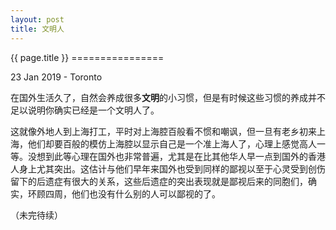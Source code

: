 ```yaml
---
layout: post
title: 文明人
---
```

<p>
{{ page.title }}
================
</p>
<p class="meta">23 Jan 2019 - Toronto</p>

在国外生活久了，自然会养成很多**文明**的小习惯，但是有时候这些习惯的养成并不足以说明你确实已经是一个文明人了。

这就像外地人到上海打工，平时对上海腔百般看不惯和嘲讽，但一旦有老乡初来上海，他们却要百般的模仿上海腔以显示自己是一个准上海人了，心理上感觉高人一等。没想到此等心理在国外也非常普遍，尤其是在比其他华人早一点到国外的香港人身上尤其突出。这估计与他们早年来国外也受到同样的鄙视以至于心灵受到创伤留下的后遗症有很大的关系，这些后遗症的突出表现就是鄙视后来的同胞们，确实，环顾四周，他们也没有什么别的人可以鄙视的了。

（未完待续）

 